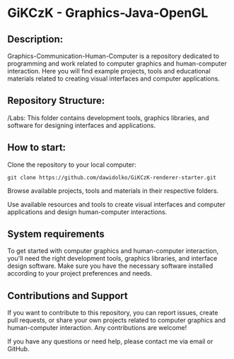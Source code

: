 # GiKCzK - Graphics-Java-OpenGL
## Description:
Graphics-Communication-Human-Computer is a repository dedicated to programming and work related to computer graphics and human-computer interaction. Here you will find example projects, tools and educational materials related to creating visual interfaces and computer applications.

## Repository Structure:
/Labs: This folder contains development tools, graphics libraries, and software for designing interfaces and applications.

## How ​​to start:
Clone the repository to your local computer:

```
git clone https://github.com/dawidolko/GiKCzK-renderer-starter.git
```

Browse available projects, tools and materials in their respective folders.

Use available resources and tools to create visual interfaces and computer applications and design human-computer interactions.

## System requirements
To get started with computer graphics and human-computer interaction, you'll need the right development tools, graphics libraries, and interface design software. Make sure you have the necessary software installed according to your project preferences and needs.

## Contributions and Support
If you want to contribute to this repository, you can report issues, create pull requests, or share your own projects related to computer graphics and human-computer interaction. Any contributions are welcome!

If you have any questions or need help, please contact me via email or GitHub.
